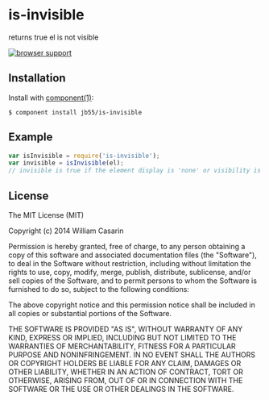 # is-invisible

  returns true el is not visible

[![browser support](https://ci.testling.com/jb55/is-invisible.png)](https://ci.testling.com/jb55/is-invisible)

## Installation

  Install with [component(1)](http://component.io):

    $ component install jb55/is-invisible

## Example

```js
var isInvisible = require('is-invisible');
var invisible = isInvisible(el);
// invisible is true if the element display is 'none' or visibility is 'hidden'
```

## License

  The MIT License (MIT)

  Copyright (c) 2014 William Casarin

  Permission is hereby granted, free of charge, to any person obtaining a copy
  of this software and associated documentation files (the "Software"), to deal
  in the Software without restriction, including without limitation the rights
  to use, copy, modify, merge, publish, distribute, sublicense, and/or sell
  copies of the Software, and to permit persons to whom the Software is
  furnished to do so, subject to the following conditions:

  The above copyright notice and this permission notice shall be included in
  all copies or substantial portions of the Software.

  THE SOFTWARE IS PROVIDED "AS IS", WITHOUT WARRANTY OF ANY KIND, EXPRESS OR
  IMPLIED, INCLUDING BUT NOT LIMITED TO THE WARRANTIES OF MERCHANTABILITY,
  FITNESS FOR A PARTICULAR PURPOSE AND NONINFRINGEMENT. IN NO EVENT SHALL THE
  AUTHORS OR COPYRIGHT HOLDERS BE LIABLE FOR ANY CLAIM, DAMAGES OR OTHER
  LIABILITY, WHETHER IN AN ACTION OF CONTRACT, TORT OR OTHERWISE, ARISING FROM,
  OUT OF OR IN CONNECTION WITH THE SOFTWARE OR THE USE OR OTHER DEALINGS IN
  THE SOFTWARE.

